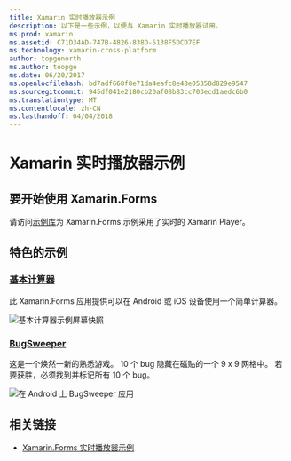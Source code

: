```yaml
---
title: Xamarin 实时播放器示例
description: 以下是一些示例，以便与 Xamarin 实时播放器试用。
ms.prod: xamarin
ms.assetid: C71D34AD-747B-4826-838D-5138F5DCD7EF
ms.technology: xamarin-cross-platform
author: topgenorth
ms.author: toopge
ms.date: 06/20/2017
ms.openlocfilehash: bd7adf668f8e71da4eafc8e48e05358d829e9547
ms.sourcegitcommit: 945df041e2180cb20af08b83cc703ecd1aedc6b0
ms.translationtype: MT
ms.contentlocale: zh-CN
ms.lasthandoff: 04/04/2018
---
```

# <a name="xamarin-live-player-samples"></a>Xamarin 实时播放器示例

## <a name="get-started-with-xamarinforms"></a>要开始使用 Xamarin.Forms

请访问[示例库](https://developer.xamarin.com/samples/xamarin-live-player/all/)为 Xamarin.Forms 示例采用了实时的 Xamarin Player。

## <a name="featured-samples"></a>特色的示例

### <a name="basic-calculatorhttpsdeveloperxamarincomsamplesmobileliveplayerbasiccalculator"></a>[基本计算器](https://developer.xamarin.com/samples/mobile/LivePlayer/BasicCalculator/)

此 Xamarin.Forms 应用提供可以在 Android 或 iOS 设备使用一个简单计算器。

![基本计算器示例屏幕快照](samples-images/basic-calculator-sml.png)

### <a name="bugsweeperhttpsdeveloperxamarincomsamplesmobileliveplayerbugsweeperlp"></a>[BugSweeper](https://developer.xamarin.com/samples/mobile/LivePlayer/BugSweeperLP/)

这是一个焕然一新的熟悉游戏。 10 个 bug 隐藏在磁贴的一个 9 x 9 网格中。 若要获胜，必须找到并标记所有 10 个 bug。

![在 Android 上 BugSweeper 应用](samples-images/bugsweeper-sml.png)



## <a name="related-links"></a>相关链接

- [Xamarin.Forms 实时播放器示例](https://developer.xamarin.com/samples/xamarin-live-player/all/)
